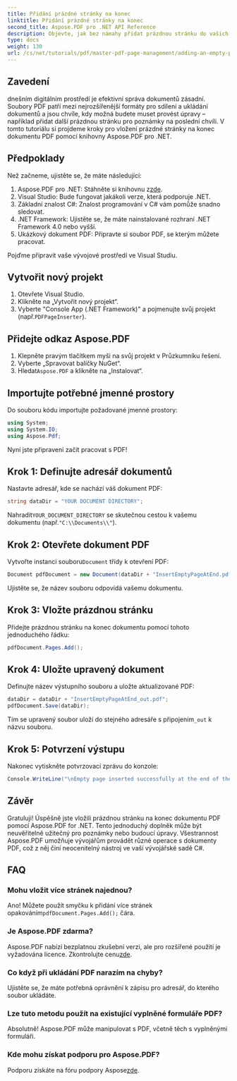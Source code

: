 ```yaml
---
title: Přidání prázdné stránky na konec
linktitle: Přidání prázdné stránky na konec
second_title: Aspose.PDF pro .NET API Reference
description: Objevte, jak bez námahy přidat prázdnou stránku do vašich dokumentů PDF pomocí knihovny Aspose.PDF pro .NET. Tento výukový program vás krok za krokem provede celým procesem, od nastavení vývojového prostředí až po provedení nezbytných úprav kódu.
type: docs
weight: 130
url: /cs/net/tutorials/pdf/master-pdf-page-management/adding-an-empty-page-at-end/
---
```

## Zavedení

dnešním digitálním prostředí je efektivní správa dokumentů zásadní. Soubory PDF patří mezi nejrozšířenější formáty pro sdílení a ukládání dokumentů a jsou chvíle, kdy možná budete muset provést úpravy – například přidat další prázdnou stránku pro poznámky na poslední chvíli. V tomto tutoriálu si projdeme kroky pro vložení prázdné stránky na konec dokumentu PDF pomocí knihovny Aspose.PDF pro .NET.

## Předpoklady

Než začneme, ujistěte se, že máte následující:

1.  Aspose.PDF pro .NET: Stáhněte si knihovnu z[zde](https://releases.aspose.com/pdf/net/).
2. Visual Studio: Bude fungovat jakákoli verze, která podporuje .NET.
3. Základní znalost C#: Znalost programování v C# vám pomůže snadno sledovat.
4. .NET Framework: Ujistěte se, že máte nainstalované rozhraní .NET Framework 4.0 nebo vyšší.
5. Ukázkový dokument PDF: Připravte si soubor PDF, se kterým můžete pracovat.

Pojďme připravit vaše vývojové prostředí ve Visual Studiu.

## Vytvořit nový projekt

1. Otevřete Visual Studio.
2. Klikněte na „Vytvořit nový projekt“.
3.  Vyberte "Console App (.NET Framework)" a pojmenujte svůj projekt (např.`PDFPageInserter`).

## Přidejte odkaz Aspose.PDF

1. Klepněte pravým tlačítkem myši na svůj projekt v Průzkumníku řešení.
2. Vyberte „Spravovat balíčky NuGet“.
3.  Hledat`Aspose.PDF` a klikněte na „Instalovat“.

## Importujte potřebné jmenné prostory

Do souboru kódu importujte požadované jmenné prostory:

```csharp
using System;
using System.IO;
using Aspose.Pdf;
```

Nyní jste připraveni začít pracovat s PDF!

## Krok 1: Definujte adresář dokumentů

Nastavte adresář, kde se nachází váš dokument PDF:

```csharp
string dataDir = "YOUR DOCUMENT DIRECTORY";
```

 Nahradit`YOUR_DOCUMENT_DIRECTORY` se skutečnou cestou k vašemu dokumentu (např.`"C:\\Documents\\"`).

## Krok 2: Otevřete dokument PDF

 Vytvořte instanci souboru`Document` třídy k otevření PDF:

```csharp
Document pdfDocument = new Document(dataDir + "InsertEmptyPageAtEnd.pdf");
```

Ujistěte se, že název souboru odpovídá vašemu dokumentu.

## Krok 3: Vložte prázdnou stránku

Přidejte prázdnou stránku na konec dokumentu pomocí tohoto jednoduchého řádku:

```csharp
pdfDocument.Pages.Add();
```

## Krok 4: Uložte upravený dokument

Definujte název výstupního souboru a uložte aktualizované PDF:

```csharp
dataDir = dataDir + "InsertEmptyPageAtEnd_out.pdf";
pdfDocument.Save(dataDir);
```

 Tím se upravený soubor uloží do stejného adresáře s připojením`_out` k názvu souboru.

## Krok 5: Potvrzení výstupu

Nakonec vytiskněte potvrzovací zprávu do konzole:

```csharp
Console.WriteLine("\nEmpty page inserted successfully at the end of the document.\nFile saved at " + dataDir);
```

## Závěr

Gratuluji! Úspěšně jste vložili prázdnou stránku na konec dokumentu PDF pomocí Aspose.PDF for .NET. Tento jednoduchý doplněk může být neuvěřitelně užitečný pro poznámky nebo budoucí úpravy. Všestrannost Aspose.PDF umožňuje vývojářům provádět různé operace s dokumenty PDF, což z něj činí neocenitelný nástroj ve vaší vývojářské sadě C#.

## FAQ

### Mohu vložit více stránek najednou?
 Ano! Můžete použít smyčku k přidání více stránek opakováním`pdfDocument.Pages.Add();` čára.

### Je Aspose.PDF zdarma?
 Aspose.PDF nabízí bezplatnou zkušební verzi, ale pro rozšířené použití je vyžadována licence. Zkontrolujte cenu[zde](https://purchase.aspose.com/buy).

### Co když při ukládání PDF narazím na chyby?
Ujistěte se, že máte potřebná oprávnění k zápisu pro adresář, do kterého soubor ukládáte.

### Lze tuto metodu použít na existující vyplněné formuláře PDF?
Absolutně! Aspose.PDF může manipulovat s PDF, včetně těch s vyplněnými formuláři.

### Kde mohu získat podporu pro Aspose.PDF?
 Podporu získáte na fóru podpory Aspose[zde](https://forum.aspose.com/c/pdf/10).